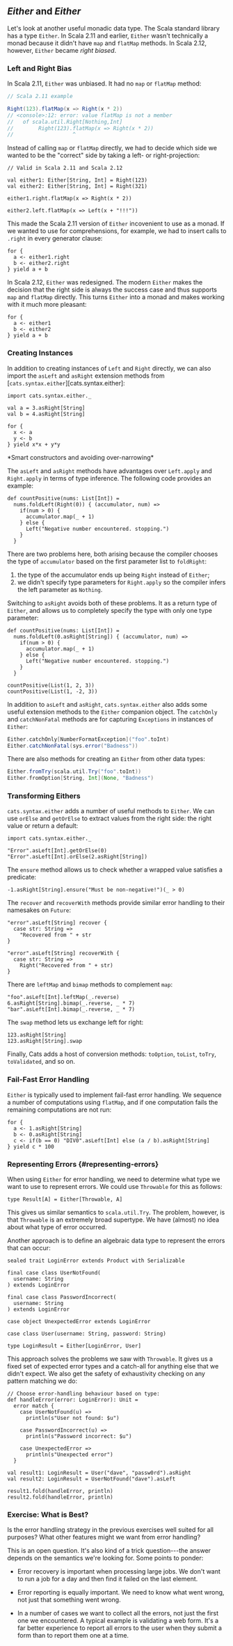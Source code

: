 ## *Either* and *Either*

Let's look at another useful monadic data type.
The Scala standard library has a type `Either`.
In Scala 2.11 and earlier,
`Either` wasn't technically a monad
because it didn't have `map` and `flatMap` methods.
In Scala 2.12, however, `Either` became *right biased*.

### Left and Right Bias

In Scala 2.11, `Either` was unbiased.
It had no `map` or `flatMap` method:

```scala
// Scala 2.11 example

Right(123).flatMap(x => Right(x * 2))
// <console>:12: error: value flatMap is not a member
//   of scala.util.Right[Nothing,Int]
//        Right(123).flatMap(x => Right(x * 2))
//                   ^
```

Instead of calling `map` or `flatMap` directly,
we had to decide which side we wanted
to be the "correct" side
by taking a left- or right-projection:

```tut:book
// Valid in Scala 2.11 and Scala 2.12

val either1: Either[String, Int] = Right(123)
val either2: Either[String, Int] = Right(321)

either1.right.flatMap(x => Right(x * 2))

either2.left.flatMap(x => Left(x + "!!!"))
```

This made the Scala 2.11 version of `Either`
incovenient to use as a monad.
If we wanted to use for comprehensions,
for example, we had to insert calls to `.right`
in every generator clause:

```tut:book
for {
  a <- either1.right
  b <- either2.right
} yield a + b
```

In Scala 2.12, `Either` was redesigned.
The modern `Either` makes the decision
that the right side is always the success case
and thus supports `map` and `flatMap` directly.
This turns `Either` into a monad
and makes working with it much more pleasant:

```tut:book
for {
  a <- either1
  b <- either2
} yield a + b
```

### Creating Instances

In addition to creating instances of `Left` and `Right` directly,
we can also import the `asLeft` and `asRight` extension methods
from [`cats.syntax.either`][cats.syntax.either]:

```tut:book:silent
import cats.syntax.either._
```

```tut:book
val a = 3.asRight[String]
val b = 4.asRight[String]

for {
  x <- a
  y <- b
} yield x*x + y*y
```

<div class="callout callout-info">
*Smart constructors and avoiding over-narrowing*

The `asLeft` and `asRight` methods
have advantages over `Left.apply` and `Right.apply`
in terms of type inference.
The following code provides an example:

```tut:book:fail
def countPositive(nums: List[Int]) =
  nums.foldLeft(Right(0)) { (accumulator, num) =>
    if(num > 0) {
      accumulator.map(_ + 1)
    } else {
      Left("Negative number encountered. stopping.")
    }
  }
```

There are two problems here,
both arising because the compiler
chooses the type of `accumulator`
based on the first parameter list to `foldRight`:

1. the type of the accumulator
   ends up being `Right` instead of `Either`;
2. we didn't specify type parameters for `Right.apply`
   so the compiler infers the left parameter as `Nothing`.

Switching to `asRight` avoids both of these problems.
It as a return type of `Either`,
and allows us to completely specify the type
with only one type parameter:

```tut:book:silent
def countPositive(nums: List[Int]) =
  nums.foldLeft(0.asRight[String]) { (accumulator, num) =>
    if(num > 0) {
      accumulator.map(_ + 1)
    } else {
      Left("Negative number encountered. stopping.")
    }
  }
```

```tut:book
countPositive(List(1, 2, 3))
countPositive(List(1, -2, 3))
```

In addition to `asLeft` and `asRight`,
`cats.syntax.either` also adds
some useful extension methods
to the `Either` companion object.
The `catchOnly` and `catchNonFatal` methods
are for capturing `Exceptions` in instances of `Either`:

```scala
Either.catchOnly[NumberFormatException]("foo".toInt)
Either.catchNonFatal(sys.error("Badness"))
```

There are also methods for creating an `Either`
from other data types:

```scala
Either.fromTry(scala.util.Try("foo".toInt))
Either.fromOption[String, Int](None, "Badness")
```

### Transforming Eithers

`cats.syntax.either` adds
a number of useful methods to `Either`.
We can use `orElse` and `getOrElse` to extract
values from the right side:
the right value or return a default:

```tut:book:silent
import cats.syntax.either._
```

```tut:book
"Error".asLeft[Int].getOrElse(0)
"Error".asLeft[Int].orElse(2.asRight[String])
```

The `ensure` method allows us
to check whether a wrapped value satisfies a predicate:

```tut:book
-1.asRight[String].ensure("Must be non-negative!")(_ > 0)
```

The `recover` and `recoverWith` methods
provide similar error handling to their namesakes on `Future`:

```tut:book
"error".asLeft[String] recover {
  case str: String =>
    "Recovered from " + str
}

"error".asLeft[String] recoverWith {
  case str: String =>
    Right("Recovered from " + str)
}
```

There are `leftMap` and `bimap` methods to complement `map`:

```tut:book
"foo".asLeft[Int].leftMap(_.reverse)
6.asRight[String].bimap(_.reverse, _ * 7)
"bar".asLeft[Int].bimap(_.reverse, _ * 7)
```

The `swap` method lets us exchange left for right:

```tut:book
123.asRight[String]
123.asRight[String].swap
```

Finally, Cats adds a host of conversion methods:
`toOption`, `toList`, `toTry`, `toValidated`, and so on.

### Fail-Fast Error Handling

`Either` is typically used to implement fail-fast error handling.
We sequence a number of computations using `flatMap`,
and if one computation fails the remaining computations are not run:

```tut:book
for {
  a <- 1.asRight[String]
  b <- 0.asRight[String]
  c <- if(b == 0) "DIV0".asLeft[Int] else (a / b).asRight[String]
} yield c * 100
```

### Representing Errors {#representing-errors}

When using `Either` for error handling,
we need to determine
what type we want to use to represent errors.
We could use `Throwable` for this as follows:

```tut:book:silent
type Result[A] = Either[Throwable, A]
```

This gives us similar semantics to `scala.util.Try`.
The problem, however,
is that `Throwable` is an extremely broad supertype.
We have (almost) no idea about what type of error occurred.

Another approach is to define an algebraic data type
to represent the errors that can occur:

```tut:book:silent
sealed trait LoginError extends Product with Serializable

final case class UserNotFound(
  username: String
) extends LoginError

final case class PasswordIncorrect(
  username: String
) extends LoginError

case object UnexpectedError extends LoginError

case class User(username: String, password: String)

type LoginResult = Either[LoginError, User]
```

This approach solves the problems we saw with `Throwable`.
It gives us a fixed set of expected error types
and a catch-all for anything else that we didn't expect.
We also get the safety of exhaustivity checking
on any pattern matching we do:

```tut:book:silent
// Choose error-handling behaviour based on type:
def handleError(error: LoginError): Unit =
  error match {
    case UserNotFound(u) =>
      println(s"User not found: $u")

    case PasswordIncorrect(u) =>
      println(s"Password incorrect: $u")

    case UnexpectedError =>
      println(s"Unexpected error")
  }
```

```tut:book
val result1: LoginResult = User("dave", "passw0rd").asRight
val result2: LoginResult = UserNotFound("dave").asLeft

result1.fold(handleError, println)
result2.fold(handleError, println)
```

### Exercise: What is Best?

Is the error handling strategy in the previous exercises
well suited for all purposes?
What other features might we want from error handling?

<div class="solution">
This is an open question.
It's also kind of a trick question---the
answer depends on the semantics we're looking for.
Some points to ponder:

- Error recovery is important when processing large jobs.
We don't want to run a job for a day
and then find it failed on the last element.

- Error reporting is equally important.
We need to know what went wrong,
not just that something went wrong.

- In a number of cases we want to collect all the errors,
not just the first one we encountered.
A typical example is validating a web form.
It's a far better experience to
report all errors to the user when they submit a form
than to report them one at a time.
</div>

